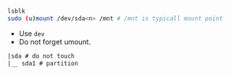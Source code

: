 
```bash
lsblk
sudo (u)mount /dev/sda<n> /mnt # /mnt is typicall mount point
```

* Use `dev`
* Do not forget umount.

```txt
|sda # do not touch
|__ sda1 # partition
```